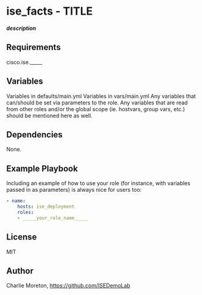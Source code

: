 # ise_facts - TITLE

_____description_____

## Requirements

cisco.ise._____

## Variables

Variables in defaults/main.yml
Variables in vars/main.yml
Any variables that can/should be set via parameters to the role.
Any variables that are read from other roles and/or the global scope (ie. hostvars, group vars, etc.) should be mentioned here as well.

## Dependencies

None.

## Example Playbook

Including an example of how to use your role (for instance, with variables passed in as parameters) is always nice for users too:

```yaml
- name:
    hosts: ise_deployment
    roles:
    - _____your_role_name_____
```

## License

MIT

## Author

Charlie Moreton, <https://github.com/ISEDemoLab>